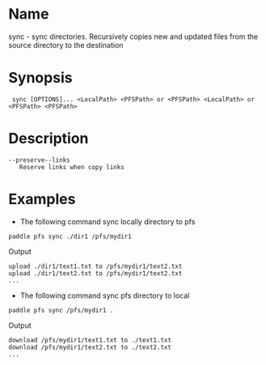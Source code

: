 # Name  
sync - sync directories. Recursively copies new and updated files from the source directory to the destination

# Synopsis
` sync [OPTIONS]...
<LocalPath> <PFSPath> or <PFSPath> <LocalPath> or <PFSPath> <PFSPath>`

# Description

```
--preserve--links
   Reserve links when copy links
```

# Examples
- The following command sync locally directory to pfs

```
paddle pfs sync ./dir1 /pfs/mydir1
```

Output

```
upload ./dir1/text1.txt to /pfs/mydir1/text2.txt
upload ./dir1/text2.txt to /pfs/mydir1/text2.txt
...
```

- The following command sync pfs directory to local

```
paddle pfs sync /pfs/mydir1 .
```

Output

```
download /pfs/mydir1/text1.txt to ./text1.txt
download /pfs/mydir1/text2.txt to ./text2.txt
...
```
